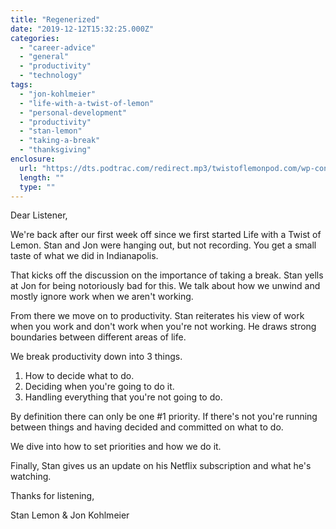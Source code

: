 ```yaml
---
title: "Regenerized"
date: "2019-12-12T15:32:25.000Z"
categories: 
  - "career-advice"
  - "general"
  - "productivity"
  - "technology"
tags: 
  - "jon-kohlmeier"
  - "life-with-a-twist-of-lemon"
  - "personal-development"
  - "productivity"
  - "stan-lemon"
  - "taking-a-break"
  - "thanksgiving"
enclosure: 
  url: "https://dts.podtrac.com/redirect.mp3/twistoflemonpod.com/wp-content/uploads/2019/12/074-lwatol-20191212.mp3"
  length: ""
  type: ""
---
```


Dear Listener,

We're back after our first week off since we first started Life with a Twist of Lemon. Stan and Jon were hanging out, but not recording. You get a small taste of what we did in Indianapolis.

That kicks off the discussion on the importance of taking a break. Stan yells at Jon for being notoriously bad for this. We talk about how we unwind and mostly ignore work when we aren't working.

From there we move on to productivity. Stan reiterates his view of work when you work and don't work when you're not working. He draws strong boundaries between different areas of life.

We break productivity down into 3 things.

1. How to decide what to do.
2. Deciding when you're going to do it.
3. Handling everything that you're not going to do.

By definition there can only be one #1 priority. If there's not you're running between things and having decided and committed on what to do.

We dive into how to set priorities and how we do it.

Finally, Stan gives us an update on his Netflix subscription and what he's watching.

Thanks for listening,

Stan Lemon & Jon Kohlmeier
